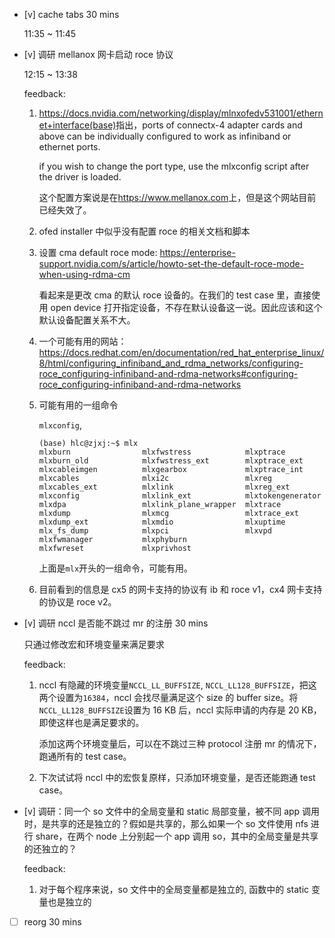 * [v] cache tabs 30 mins

    11:35 ~ 11:45

* [v] 调研 mellanox 网卡启动 roce 协议

    12:15 ~ 13:38

    feedback:

    1. <https://docs.nvidia.com/networking/display/mlnxofedv531001/ethernet+interface(base)>指出，ports of connectx-4 adapter cards and above can be individually configured to work as infiniband or ethernet ports.

        if you wish to change the port type, use the mlxconfig script after the driver is loaded.

        这个配置方案说是在<https://www.mellanox.com>上，但是这个网站目前已经失效了。

    2. ofed installer 中似乎没有配置 roce 的相关文档和脚本

    3. 设置 cma default roce mode: <https://enterprise-support.nvidia.com/s/article/howto-set-the-default-roce-mode-when-using-rdma-cm>

        看起来是更改 cma 的默认 roce 设备的。在我们的 test case 里，直接使用 open device 打开指定设备，不存在默认设备这一说。因此应该和这个默认设备配置关系不大。

    4. 一个可能有用的网站：<https://docs.redhat.com/en/documentation/red_hat_enterprise_linux/8/html/configuring_infiniband_and_rdma_networks/configuring-roce_configuring-infiniband-and-rdma-networks#configuring-roce_configuring-infiniband-and-rdma-networks>

    5. 可能有用的一组命令

        `mlxconfig`, 

        ```
        (base) hlc@zjxj:~$ mlx
        mlxburn                mlxfwstress            mlxptrace
        mlxburn_old            mlxfwstress_ext        mlxptrace_ext
        mlxcableimgen          mlxgearbox             mlxptrace_int
        mlxcables              mlxi2c                 mlxreg
        mlxcables_ext          mlxlink                mlxreg_ext
        mlxconfig              mlxlink_ext            mlxtokengenerator
        mlxdpa                 mlxlink_plane_wrapper  mlxtrace
        mlxdump                mlxmcg                 mlxtrace_ext
        mlxdump_ext            mlxmdio                mlxuptime
        mlx_fs_dump            mlxpci                 mlxvpd
        mlxfwmanager           mlxphyburn             
        mlxfwreset             mlxprivhost
        ```

        上面是`mlx`开头的一组命令，可能有用。

    6. 目前看到的信息是 cx5 的网卡支持的协议有 ib 和 roce v1，cx4 网卡支持的协议是 roce v2。

* [v] 调研 nccl 是否能不跳过 mr 的注册  30 mins

    只通过修改宏和环境变量来满足要求

    feedback:

    1. nccl 有隐藏的环境变量`NCCL_LL_BUFFSIZE`, `NCCL_LL128_BUFFSIZE`，把这两个设置为`16384`，nccl 会找尽量满足这个 size 的 buffer size。将`NCCL_LL128_BUFFSIZE`设置为 16 KB 后，nccl 实际申请的内存是 20 KB，即使这样也是满足要求的。

        添加这两个环境变量后，可以在不跳过三种 protocol 注册 mr 的情况下，跑通所有的 test case。

    2. 下次试试将 nccl 中的宏恢复原样，只添加环境变量，是否还能跑通 test case。

* [v] 调研：同一个 so 文件中的全局变量和 static 局部变量，被不同 app 调用时，是共享的还是独立的？假如是共享的，那么如果一个 so 文件使用 nfs 进行 share，在两个 node 上分别起一个 app 调用 so，其中的全局变量是共享的还独立的？

    feedback:

    1. 对于每个程序来说，so 文件中的全局变量都是独立的, 函数中的 static 变量也是独立的

* [ ] reorg 30 mins
